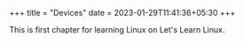 +++
title = "Devices"
date = 2023-01-29T11:41:36+05:30
+++

This is first chapter for learning Linux on Let's Learn Linux.
